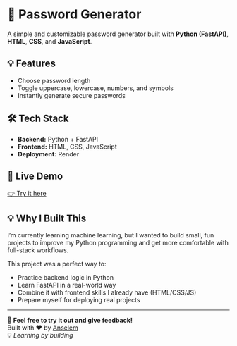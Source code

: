 # 🔐 Password Generator

A simple and customizable password generator built with **Python (FastAPI)**, **HTML**, **CSS**, and **JavaScript**.

## 💡 Features
- Choose password length
- Toggle uppercase, lowercase, numbers, and symbols
- Instantly generate secure passwords

## 🛠 Tech Stack
- **Backend:** Python + FastAPI  
- **Frontend:** HTML, CSS, JavaScript  
- **Deployment:** Render

## 🚀 Live Demo
[👉 Try it here](https://bit.ly/3GVl2hN)

## 💡 Why I Built This
I’m currently learning machine learning, but I wanted to build small, fun projects to improve my Python programming and get more comfortable with full-stack workflows.

This project was a perfect way to:
- Practice backend logic in Python
- Learn FastAPI in a real-world way
- Combine it with frontend skills I already have (HTML/CSS/JS)
- Prepare myself for deploying real projects

---

💬 **Feel free to try it out and give feedback!**  
Built with ❤️ by [Anselem](https://linkedin.com/in/chukwuemeka-anselem-chinwuba-a6343b324)  
💡 *Learning by building*
